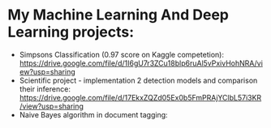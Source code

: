 # My Machine Learning And Deep Learning projects:
* Simpsons Classification (0.97 score on Kaggle competetion): https://drive.google.com/file/d/1I6gU7r3ZCu18blp6ruAl5vPxivHohNRA/view?usp=sharing
* Scientific project - implementation 2 detection models and comparison their inference: https://drive.google.com/file/d/17EkxZQZd05Ex0b5FmPRAjYClbL57i3KR/view?usp=sharing
* Naive Bayes algorithm in document tagging:
